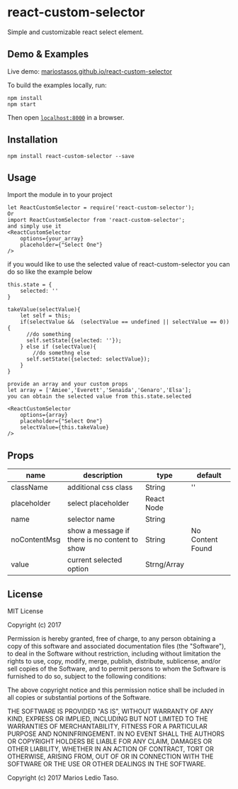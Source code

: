 # react-custom-selector

Simple and customizable react select element.


## Demo & Examples

Live demo: [mariostasos.github.io/react-custom-selector](http://mariostasos.github.io/react-custom-selector/)

To build the examples locally, run:

```
npm install
npm start
```

Then open [`localhost:8000`](http://localhost:8000) in a browser.


## Installation

```
npm install react-custom-selector --save
```


## Usage
Import the module in to your project
```
let ReactCustomSelector = require('react-custom-selector');
Or
import ReactCustomSelector from 'react-custom-selector';
and simply use it
<ReactCustomSelector
	options={your_array}
	placeholder={"Select One"}
/>
```

if you would like to use the selected value of react-custom-selector 
you can do so like the example below

```
this.state = {
	selected: ''
}

takeValue(selectValue){
    let self = this;
    if(selectValue &&  (selectValue == undefined || selectValue == 0)) {
      //do something
      self.setState({selected: ''});
    } else if (selectValue){
    	//do somethng else
      self.setState({selected: selectValue});
	}
}

provide an array and your custom props
let array = ['Amiee','Everett','Senaida','Genaro','Elsa'];
you can obtain the selected value from this.state.selected

<ReactCustomSelector
	options={array}
	placeholder={"Select One"}
	selectValue={this.takeValue}
/>
```
## Props
| name         | description                                    | type        | default          |
|--------------|------------------------------------------------|-------------|------------------|
| className    | additional css class                           | String      | ''               |
| placeholder  | select placeholder                             | React Node  |                  |
| name         | selector name                                  | String      |                  |
| noContentMsg | show a message if  there is no content to show | String      | No Content Found |
| value        | current selected option                        | Strng/Array |                  |
    

## License

MIT License

Copyright (c) 2017 

Permission is hereby granted, free of charge, to any person obtaining a copy
of this software and associated documentation files (the "Software"), to deal
in the Software without restriction, including without limitation the rights
to use, copy, modify, merge, publish, distribute, sublicense, and/or sell
copies of the Software, and to permit persons to whom the Software is
furnished to do so, subject to the following conditions:

The above copyright notice and this permission notice shall be included in all
copies or substantial portions of the Software.

THE SOFTWARE IS PROVIDED "AS IS", WITHOUT WARRANTY OF ANY KIND, EXPRESS OR
IMPLIED, INCLUDING BUT NOT LIMITED TO THE WARRANTIES OF MERCHANTABILITY,
FITNESS FOR A PARTICULAR PURPOSE AND NONINFRINGEMENT. IN NO EVENT SHALL THE
AUTHORS OR COPYRIGHT HOLDERS BE LIABLE FOR ANY CLAIM, DAMAGES OR OTHER
LIABILITY, WHETHER IN AN ACTION OF CONTRACT, TORT OR OTHERWISE, ARISING FROM,
OUT OF OR IN CONNECTION WITH THE SOFTWARE OR THE USE OR OTHER DEALINGS IN THE
SOFTWARE.


Copyright (c) 2017 Marios Ledio Taso.

